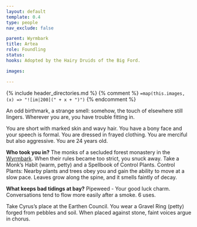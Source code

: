 ```yaml
---
layout: default
template: 0.4
type: people
nav_exclude: false

parent: Wyrmbark
title: Artea
role: Foundling
status: 
hooks: Adopted by the Hairy Druids of the Big Ford.

images: 

---
```


{% include header_directories.md %}
{% comment %}
`=map(this.images, (x) => "![im|200](" + x + ")")`
{% endcomment %}

An odd birthmark, a strange smell: somehow, the touch of elsewhere still lingers. Wherever you are, you have trouble fitting in.

You are short with marked skin and wavy hair. You have a bony face and your speech is formal. You are dressed in frayed clothing. You are merciful but also aggressive. You are 24 years old.

**Who took you in?**
The monks of a secluded forest monastery in the [Wyrmbark](index.md). When their rules became too strict, you snuck away. Take a Monk’s Habit (warm, petty) and a Spellbook of Control Plants. Control Plants: Nearby plants and trees obey you and gain the ability to move at a slow pace. Leaves grow along the spine, and it smells faintly of decay.

**What keeps bad tidings at bay?**
Pipeweed - Your good luck charm. Conversations tend to flow more easily after a smoke. 6 uses.

Take Cyrus’s place at the Earthen Council. You wear a Gravel Ring (petty) forged from pebbles and soil. When placed against stone, faint voices argue in chorus.
